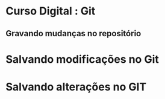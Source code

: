 
# Curso Digital : Git

## Gravando mudanças no repositório 


# Salvando modificações no Git

# Salvando alterações no GIT